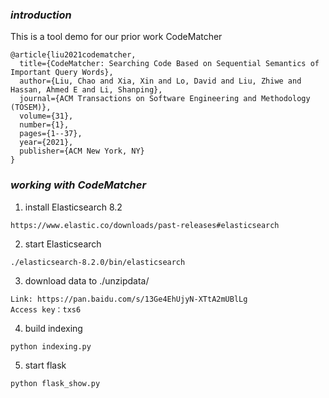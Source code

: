 ### ***introduction***
This is a tool demo for our prior work CodeMatcher

```
@article{liu2021codematcher,
  title={CodeMatcher: Searching Code Based on Sequential Semantics of Important Query Words},
  author={Liu, Chao and Xia, Xin and Lo, David and Liu, Zhiwe and Hassan, Ahmed E and Li, Shanping},
  journal={ACM Transactions on Software Engineering and Methodology (TOSEM)},
  volume={31},
  number={1},
  pages={1--37},
  year={2021},
  publisher={ACM New York, NY}
}
```

### ***working with CodeMatcher***
1. install Elasticsearch 8.2

`https://www.elastic.co/downloads/past-releases#elasticsearch`

2. start Elasticsearch

`./elasticsearch-8.2.0/bin/elasticsearch`

3. download data to ./unzipdata/ 

```
Link: https://pan.baidu.com/s/13Ge4EhUjyN-XTtA2mUBlLg
Access key：txs6
```

4. build indexing

`python indexing.py`

5. start flask

`python flask_show.py`
